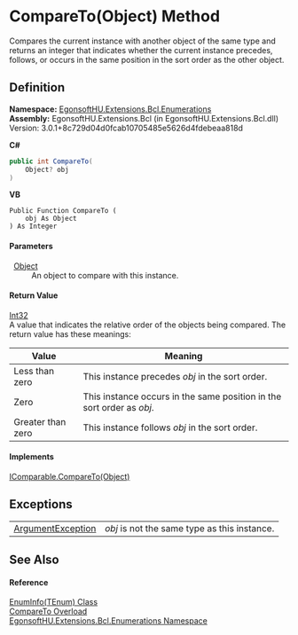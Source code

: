 # CompareTo(Object) Method


Compares the current instance with another object of the same type and returns an integer that indicates whether the current instance precedes, follows, or occurs in the same position in the sort order as the other object.



## Definition
**Namespace:** <a href="N_EgonsoftHU_Extensions_Bcl_Enumerations.md">EgonsoftHU.Extensions.Bcl.Enumerations</a>  
**Assembly:** EgonsoftHU.Extensions.Bcl (in EgonsoftHU.Extensions.Bcl.dll) Version: 3.0.1+8c729d04d0fcab10705485e5626d4fdebeaa818d

**C#**
``` C#
public int CompareTo(
	Object? obj
)
```
**VB**
``` VB
Public Function CompareTo ( 
	obj As Object
) As Integer
```



#### Parameters
<dl><dt>  <a href="https://learn.microsoft.com/dotnet/api/system.object" target="_blank" rel="noopener noreferrer">Object</a></dt><dd>An object to compare with this instance.</dd></dl>

#### Return Value
<a href="https://learn.microsoft.com/dotnet/api/system.int32" target="_blank" rel="noopener noreferrer">Int32</a>  
A value that indicates the relative order of the objects being compared. The return value has these meanings: <table><thead><tr><th>Value</th><th>Meaning</th></tr></thead><tr><td>Less than zero</td><td>This instance precedes <em>obj</em> in the sort order.</td></tr><tr><td>Zero</td><td>This instance occurs in the same position in the sort order as <em>obj</em>.</td></tr><tr><td>Greater than zero</td><td>This instance follows <em>obj</em> in the sort order.</td></tr></table>



#### Implements
<a href="https://learn.microsoft.com/dotnet/api/system.icomparable.compareto" target="_blank" rel="noopener noreferrer">IComparable.CompareTo(Object)</a>  


## Exceptions
<table>
<tr>
<td><a href="https://learn.microsoft.com/dotnet/api/system.argumentexception" target="_blank" rel="noopener noreferrer">ArgumentException</a></td>
<td><em>obj</em> is not the same type as this instance.</td></tr>
</table>

## See Also


#### Reference
<a href="T_EgonsoftHU_Extensions_Bcl_Enumerations_EnumInfo_1.md">EnumInfo(TEnum) Class</a>  
<a href="Overload_EgonsoftHU_Extensions_Bcl_Enumerations_EnumInfo_1_CompareTo.md">CompareTo Overload</a>  
<a href="N_EgonsoftHU_Extensions_Bcl_Enumerations.md">EgonsoftHU.Extensions.Bcl.Enumerations Namespace</a>  
